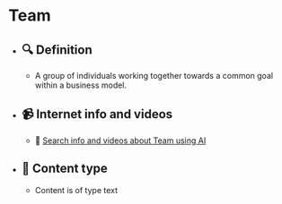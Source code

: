 # Team
- ## 🔍 Definition
  - A group of individuals working together towards a common goal within a business model.
- ## 📹 Internet info and videos
  - 🤖 [Search info and videos about Team using AI](https://www.perplexity.ai/search?q=videos+about+Team:+A+group+of+individuals+working+together+towards+a+common+goal+within+a+business+model.
)
- ## 📰 Content type 
  - Content is of type text
